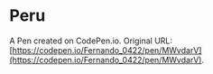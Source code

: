 # Peru

A Pen created on CodePen.io. Original URL: [https://codepen.io/Fernando_0422/pen/MWvdarV](https://codepen.io/Fernando_0422/pen/MWvdarV).


